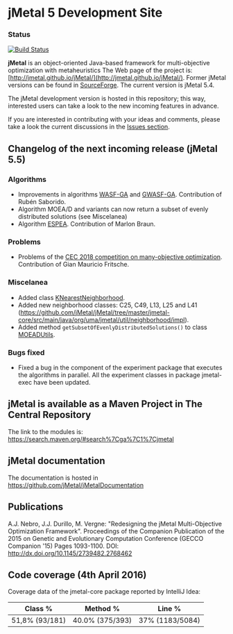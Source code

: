 # jMetal 5 Development Site

### Status
[![Build Status](https://travis-ci.org/jMetal/jMetal.svg?branch=master)](https://travis-ci.org/jMetal/jMetal)

**jMetal** is an object-oriented Java-based framework for multi-objective optimization with metaheuristics
The Web page of the project is: [http://jmetal.github.io/jMetal/](http://jmetal.github.io/jMetal/). Former jMetal versions can be found in [SourceForge](http://jmetal.sourceforge.net). The current version is jMetal 5.4. 

The jMetal development version is hosted in this repository; this way, interested users can take a look to
the new incoming features in advance.

If you are interested in contributing with your ideas and comments, please take a look the current discussions in the [Issues section](https://github.com/jMetal/jMetal/issues).

## Changelog of the next incoming release (jMetal 5.5)

### Algorithms

* Improvements in algorithms [WASF-GA](https://github.com/jMetal/jMetal/tree/master/jmetal-algorithm/src/main/java/org/uma/jmetal/algorithm/multiobjective/wasfga) and [GWASF-GA](https://github.com/jMetal/jMetal/tree/master/jmetal-algorithm/src/main/java/org/uma/jmetal/algorithm/multiobjective/gwasfga). Contribution of Rubén Saborido.
* Algorithm MOEA/D and variants can now return a subset of evenly distributed solutions (see Miscelanea)
* Algorithm [ESPEA](https://github.com/jMetal/jMetal/tree/master/jmetal-algorithm/src/main/java/org/uma/jmetal/algorithm/multiobjective/espea). Contribution of Marlon Braun.

### Problems
* Problems of the [CEC 2018 competition on many-objective optimization](https://github.com/jMetal/jMetal/tree/master/jmetal-problem/src/main/java/org/uma/jmetal/problem/multiobjective/maf). Contribution of Gian Mauricio Fritsche.

### Miscelanea

* Added class [KNearestNeighborhood](https://github.com/jMetal/jMetal/blob/master/jmetal-core/src/main/java/org/uma/jmetal/util/neighborhood/impl/KNearestNeighborhood.java). 
* Added new neighborhood classes: C25, C49, L13, L25 and L41 (https://github.com/jMetal/jMetal/tree/master/jmetal-core/src/main/java/org/uma/jmetal/util/neighborhood/impl).
* Added method `getSubsetOfEvenlyDistributedSolutions()` to class [MOEADUtils](https://github.com/jMetal/jMetal/blob/master/jmetal-algorithm/src/main/java/org/uma/jmetal/algorithm/multiobjective/moead/util/MOEADUtils.java).

### Bugs fixed
* Fixed a bug in the component of the experiment package that executes the algorithms in parallel. All the experiment classes in package jmetal-exec have been updated.

## jMetal is available as a Maven Project in The Central Repository

The link to the modules is: https://search.maven.org/#search%7Cga%7C1%7Cjmetal

## jMetal documentation
The documentation is hosted in https://github.com/jMetal/jMetalDocumentation

## Publications
A.J. Nebro, J.J. Durillo, M. Vergne: "Redesigning the jMetal Multi-Objective Optimization Framework". Proceedings of the Companion Publication of the 2015 on Genetic and Evolutionary Computation Conference (GECCO Companion '15) Pages 1093-1100. DOI: http://dx.doi.org/10.1145/2739482.2768462

## Code coverage (4th April 2016)
Coverage data of the jmetal-core package reported by IntelliJ Idea:

|Class % |Method %| Line % |
|--------|--------|--------|
|51,8% (93/181) |	40.0% (375/393) | 37% (1183/5084)



